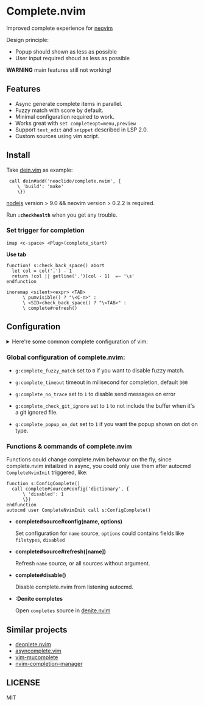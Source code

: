 # Complete.nvim

Improved complete experience for [neovim](https://github.com/neovim/neovim)

Design principle:

* Popup should shown as less as possible
* User input required shoud as less as possible

**WARNING** main features still not working!

## Features

* Async generate complete items in parallel.
* Fuzzy match with score by default.
* Minimal configuration required to work.
* Works great with `set completeopt=menu,preview`
* Support `text_edit` and `snippet` described in LSP 2.0.
* Custom sources using vim script.

## Install

Take [dein.vim](https://github.com/Shougo/dein.vim) as example:

``` vim
 call dein#add('neoclide/complete.nvim', {
    \ 'build': 'make'
    \})
```

[nodejs](http://nodejs.org/) version > 9.0 && neovim version > 0.2.2 is required.

Run **`:checkhealth`** when you get any trouble.


### Set trigger for completion

``` vim
imap <c-space> <Plug>(complete_start)
```

**Use tab**

``` vim
function! s:check_back_space() abort
  let col = col('.') - 1
  return !col || getline('.')[col - 1]  =~ '\s'
endfunction

inoremap <silent><expr> <TAB>
      \ pumvisible() ? "\<C-n>" :
      \ <SID>check_back_space() ? "\<TAB>" :
      \ complete#refresh()
```

## Configuration

<details>
  <summary>Here're some common complete configuration of vim:</summary>

``` vim
" user <Tab> and <S-Tab> to iterate complete item
inoremap <expr> <Tab> pumvisible() ? "\<C-n>" : "\<Tab>"
inoremap <expr> <S-Tab> pumvisible() ? "\<C-p>" : "\<S-Tab>"
" use <enter> to finish complete
inoremap <expr> <cr> pumvisible() ? "\<C-y>" : "\<cr>"

" Auto close preview window when completion is done.
autocmd! CompleteDone * if pumvisible() == 0 | pclose | endif

" Recommanded completeopt setting see `:h completeopt`
set completeopt=menu,preview
```
</details>


### Global configuration of complete.nvim:

* `g:complete_fuzzy_match` set to `0` if you want to disable fuzzy match.
* `g:complete_timeout` timeout in milisecond for completion, default `300`
* `g:complete_no_trace` set to `1` to disable send messages on error

* `g:complete_check_git_ignore` set to `1` to not include the buffer when it's a
  git ignored file.
* `g:complete_popup_on_dot` set to `1` if you want the popup shown on dot
  on type.

### Functions & commands of complete.nvim

Functions could change complete.nvim behavour on the fly, since complete.nvim
initailzed in async, you could only use them after autocmd `CompleteNvimInit`
triggered, like:

``` vim
function s:ConfigComplete()
  call complete#source#config('dictionary', {
      \ 'disabled': 1
      \})
endfunction
autocmd user CompleteNvimInit call s:ConfigComplete()
```

* **complete#source#config(name, options)**

  Set configuration for `name` source, `options` could contains fields like
  `filetypes`, `disabled`

* **complete#source#refresh([name])**

  Refresh `name` source, or all sources without argument.

* **complete#disable()**

  Disable complete.nvim from listening autocmd.

* **:Denite completes**

  Open `completes` source in [denite.nvim](https://github.com/Shougo/denite.nvim)

## Similar projects

* [deoplete.nvim](https://github.com/Shougo/deoplete.nvim)
* [asyncomplete.vim](https://github.com/prabirshrestha/asyncomplete.vim)
* [vim-mucomplete](https://github.com/lifepillar/vim-mucomplete/)
* [nvim-completion-manager](https://github.com/roxma/nvim-completion-manager)

## LICENSE

MIT
